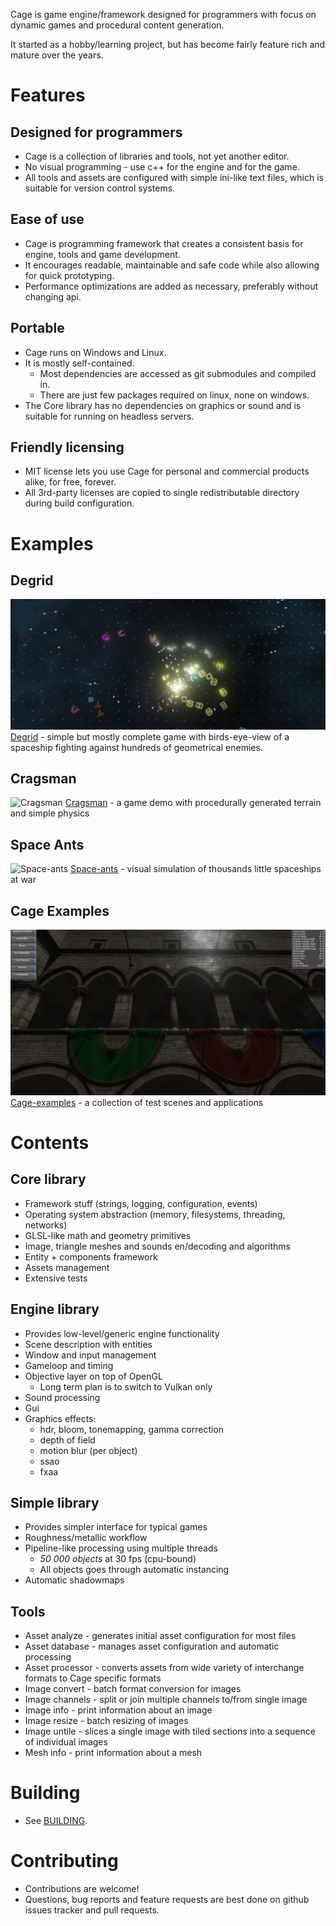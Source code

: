 Cage is game engine/framework designed for programmers with focus on dynamic games and procedural content generation.

It started as a hobby/learning project, but has become fairly feature rich and mature over the years.

# Features

## Designed for programmers

- Cage is a collection of libraries and tools, not yet another editor.
- No visual programming - use c++ for the engine and for the game.
- All tools and assets are configured with simple ini-like text files, which is suitable for version control systems.

## Ease of use

- Cage is programming framework that creates a consistent basis for engine, tools and game development.
- It encourages readable, maintainable and safe code while also allowing for quick prototyping.
- Performance optimizations are added as necessary, preferably without changing api.

## Portable

- Cage runs on Windows and Linux.
- It is mostly self-contained.
  - Most dependencies are accessed as git submodules and compiled in.
  - There are just few packages required on linux, none on windows.
- The Core library has no dependencies on graphics or sound and is suitable for running on headless servers.

## Friendly licensing

- MIT license lets you use Cage for personal and commercial products alike, for free, forever.
- All 3rd-party licenses are copied to single redistributable directory during build configuration.

# Examples

## Degrid

![Degrid](https://raw.githubusercontent.com/ucpu/degrid/master/screenshots/3.png)
[Degrid](https://github.com/ucpu/degrid) - simple but mostly complete game with birds-eye-view of a spaceship fighting against hundreds of geometrical enemies.

## Cragsman

![Cragsman](https://raw.githubusercontent.com/ucpu/cragsman/master/screenshots/2.png)
[Cragsman](https://github.com/ucpu/cragsman) - a game demo with procedurally generated terrain and simple physics

## Space Ants

![Space-ants](https://raw.githubusercontent.com/ucpu/space-ants/master/screenshots/2.png)
[Space-ants](https://github.com/ucpu/space-ants) - visual simulation of thousands little spaceships at war

## Cage Examples

![Cage-examples](https://raw.githubusercontent.com/ucpu/cage-examples/master/screenshots/3.png)
[Cage-examples](https://github.com/ucpu/cage-examples) - a collection of test scenes and applications

# Contents

## Core library

- Framework stuff (strings, logging, configuration, events)
- Operating system abstraction (memory, filesystems, threading, networks)
- GLSL-like math and geometry primitives
- Image, triangle meshes and sounds en/decoding and algorithms
- Entity + components framework
- Assets management
- Extensive tests

## Engine library

- Provides low-level/generic engine functionality
- Scene description with entities
- Window and input management
- Gameloop and timing
- Objective layer on top of OpenGL
  - Long term plan is to switch to Vulkan only
- Sound processing
- Gui
- Graphics effects:
  - hdr, bloom, tonemapping, gamma correction
  - depth of field
  - motion blur (per object)
  - ssao
  - fxaa

## Simple library

- Provides simpler interface for typical games
- Roughness/metallic workflow
- Pipeline-like processing using multiple threads
  - *50 000 objects* at 30 fps (cpu-bound)
  - All objects goes through automatic instancing
- Automatic shadowmaps

## Tools

- Asset analyze - generates initial asset configuration for most files
- Asset database - manages asset configuration and automatic processing
- Asset processor - converts assets from wide variety of interchange formats to Cage specific formats
- Image convert - batch format conversion for images
- Image channels - split or join multiple channels to/from single image
- Image info - print information about an image
- Image resize - batch resizing of images
- Image untile - slices a single image with tiled sections into a sequence of individual images
- Mesh info - print information about a mesh

# Building

- See [BUILDING](BUILDING.md).

# Contributing

- Contributions are welcome!
- Questions, bug reports and feature requests are best done on github issues tracker and pull requests.
